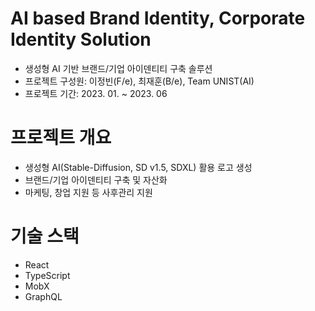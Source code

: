 # AI based Brand Identity, Corporate Identity Solution

- 생성형 AI 기반 브랜드/기업 아이덴티티 구축 솔루션
- 프로젝트 구성원: 이정빈(F/e), 최재훈(B/e), Team UNIST(AI)
- 프로젝트 기간: 2023. 01. ~ 2023. 06

# 프로젝트 개요

- 생성형 AI(Stable-Diffusion, SD v1.5, SDXL) 활용 로고 생성
- 브랜드/기업 아이덴티티 구축 및 자산화
- 마케팅, 창업 지원 등 사후관리 지원

# 기술 스택

- React
- TypeScript
- MobX
- GraphQL
